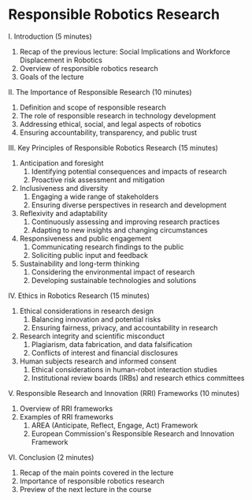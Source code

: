 # Responsible Robotics Research

I. Introduction (5 minutes)

1. Recap of the previous lecture: Social Implications and Workforce Displacement in Robotics
1. Overview of responsible robotics research
1. Goals of the lecture

II. The Importance of Responsible Research (10 minutes)

1. Definition and scope of responsible research
1. The role of responsible research in technology development
1. Addressing ethical, social, and legal aspects of robotics
1. Ensuring accountability, transparency, and public trust

III. Key Principles of Responsible Robotics Research (15 minutes)

1. Anticipation and foresight
    1. Identifying potential consequences and impacts of research
    1. Proactive risk assessment and mitigation
1. Inclusiveness and diversity
    1. Engaging a wide range of stakeholders
    1. Ensuring diverse perspectives in research and development
1. Reflexivity and adaptability
    1. Continuously assessing and improving research practices
    1. Adapting to new insights and changing circumstances
1. Responsiveness and public engagement
    1. Communicating research findings to the public
    1. Soliciting public input and feedback
1. Sustainability and long-term thinking
    1. Considering the environmental impact of research
    1. Developing sustainable technologies and solutions

IV. Ethics in Robotics Research (15 minutes)

1. Ethical considerations in research design
    1. Balancing innovation and potential risks
    1. Ensuring fairness, privacy, and accountability in research
1. Research integrity and scientific misconduct
    1. Plagiarism, data fabrication, and data falsification
    1. Conflicts of interest and financial disclosures
1. Human subjects research and informed consent
    1. Ethical considerations in human-robot interaction studies
    1. Institutional review boards (IRBs) and research ethics committees

V. Responsible Research and Innovation (RRI) Frameworks (10 minutes)

1. Overview of RRI frameworks
1. Examples of RRI frameworks
    1. AREA (Anticipate, Reflect, Engage, Act) Framework
    1. European Commission's Responsible Research and Innovation Framework

VI. Conclusion (2 minutes)

1. Recap of the main points covered in the lecture
1. Importance of responsible robotics research
1. Preview of the next lecture in the course
